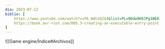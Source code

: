 ```yaml
---
dia: 2023-07-12
biblio: [
	https://www.youtube.com/watch?v=F6_WdnzQIQ4&list=PLv8Ddw9K0JPg1BEO-RS-0MYs423cvLVtj&index=19,
	https://book.avr-rust.com/005.3-creating-an-executable-entry-point.html,
]
---
```










![[Game engine/Índice#Archivos]]